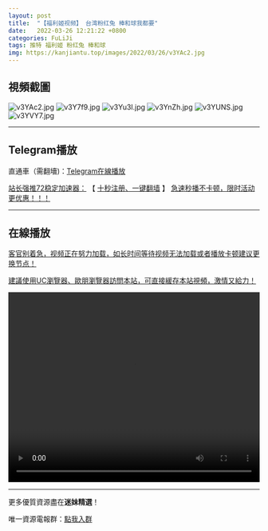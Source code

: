 ```yaml
---
layout: post
title:  "【福利姬视频】 台湾粉红兔 棒和球我都要"
date:   2022-03-26 12:21:22 +0800
categories: FuLiJi
tags: 推特 福利姬 粉红兔 棒和球
img: https://kanjiantu.top/images/2022/03/26/v3YAc2.jpg
---
```



## 視頻截圖

![v3YAc2.jpg](https://kanjiantu.top/images/2022/03/26/v3YAc2.jpg)
![v3Y7f9.jpg](https://kanjiantu.top/images/2022/03/26/v3Y7f9.jpg)
![v3Yu3I.jpg](https://kanjiantu.top/images/2022/03/26/v3Yu3I.jpg)
![v3YnZh.jpg](https://kanjiantu.top/images/2022/03/26/v3YnZh.jpg)
![v3YUNS.jpg](https://kanjiantu.top/images/2022/03/26/v3YUNS.jpg)
![v3YVY7.jpg](https://kanjiantu.top/images/2022/03/26/v3YVY7.jpg)

* * *
## Telegram播放

直通車（需翻墻)：[Telegram在線播放](https://t.me/mimeijingxuan/391)

<u>站长强推72稳定加速器：</u> 【 [十秒注册、一键翻墙](https://www.mimei.blog/skip/vpn.html) 】
<u>  急速秒播不卡顿，限时活动更优惠！！！</u>
* * *
## 在線播放
<u>客官别着急，视频正在努力加载，如长时间等待视频无法加载或者播放卡顿建议更换节点！</u>

<u>建議使用UC瀏覽器、歐朋瀏覽器訪問本站，可直接緩存本站視頻，激情又給力！</u>
<center><video src="https://cdn.publer.io/uploads/videos/6247e222db2797357edec793/ef52a5897537883b7396d2040bc521e1.mp4" width="100%" height="380px" controls="controls"></video></center>


* * *
更多優質資源盡在**迷妹精選**！

唯一資源電報群：[點我入群](https://t.me/mimeijingxuan)


